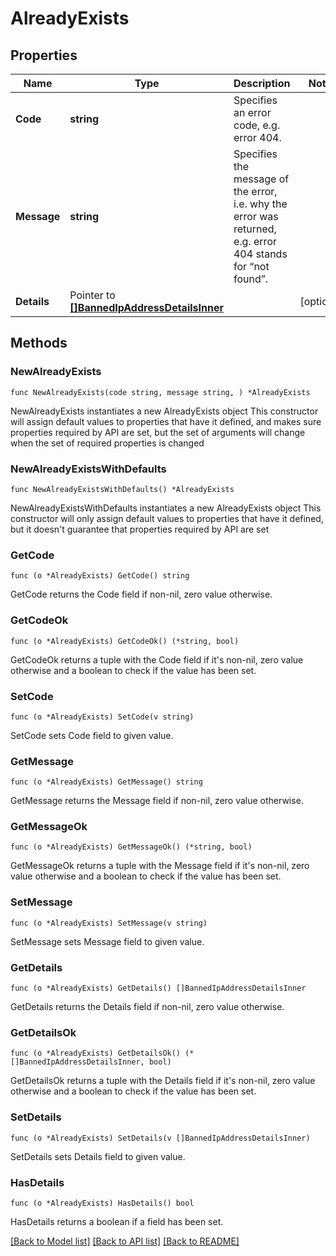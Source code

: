 # AlreadyExists

## Properties

Name | Type | Description | Notes
------------ | ------------- | ------------- | -------------
**Code** | **string** | Specifies an error code, e.g. error 404. | 
**Message** | **string** | Specifies the message of the error, i.e. why the error was returned, e.g. error 404 stands for “not found”. | 
**Details** | Pointer to [**[]BannedIpAddressDetailsInner**](BannedIpAddressDetailsInner.md) |  | [optional] 

## Methods

### NewAlreadyExists

`func NewAlreadyExists(code string, message string, ) *AlreadyExists`

NewAlreadyExists instantiates a new AlreadyExists object
This constructor will assign default values to properties that have it defined,
and makes sure properties required by API are set, but the set of arguments
will change when the set of required properties is changed

### NewAlreadyExistsWithDefaults

`func NewAlreadyExistsWithDefaults() *AlreadyExists`

NewAlreadyExistsWithDefaults instantiates a new AlreadyExists object
This constructor will only assign default values to properties that have it defined,
but it doesn't guarantee that properties required by API are set

### GetCode

`func (o *AlreadyExists) GetCode() string`

GetCode returns the Code field if non-nil, zero value otherwise.

### GetCodeOk

`func (o *AlreadyExists) GetCodeOk() (*string, bool)`

GetCodeOk returns a tuple with the Code field if it's non-nil, zero value otherwise
and a boolean to check if the value has been set.

### SetCode

`func (o *AlreadyExists) SetCode(v string)`

SetCode sets Code field to given value.


### GetMessage

`func (o *AlreadyExists) GetMessage() string`

GetMessage returns the Message field if non-nil, zero value otherwise.

### GetMessageOk

`func (o *AlreadyExists) GetMessageOk() (*string, bool)`

GetMessageOk returns a tuple with the Message field if it's non-nil, zero value otherwise
and a boolean to check if the value has been set.

### SetMessage

`func (o *AlreadyExists) SetMessage(v string)`

SetMessage sets Message field to given value.


### GetDetails

`func (o *AlreadyExists) GetDetails() []BannedIpAddressDetailsInner`

GetDetails returns the Details field if non-nil, zero value otherwise.

### GetDetailsOk

`func (o *AlreadyExists) GetDetailsOk() (*[]BannedIpAddressDetailsInner, bool)`

GetDetailsOk returns a tuple with the Details field if it's non-nil, zero value otherwise
and a boolean to check if the value has been set.

### SetDetails

`func (o *AlreadyExists) SetDetails(v []BannedIpAddressDetailsInner)`

SetDetails sets Details field to given value.

### HasDetails

`func (o *AlreadyExists) HasDetails() bool`

HasDetails returns a boolean if a field has been set.


[[Back to Model list]](../README.md#documentation-for-models) [[Back to API list]](../README.md#documentation-for-api-endpoints) [[Back to README]](../README.md)



